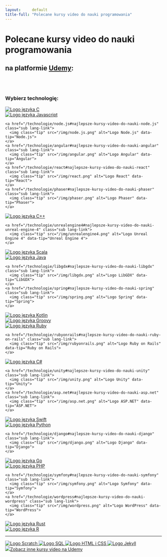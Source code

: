 ```yaml
---
layout:     default
title-full: "Polecane kursy video do nauki programowania"
---
```


# Polecane kursy video do nauki programowania
## na platformie [Udemy](https://click.linksynergy.com/fs-bin/click?id=0Bz3A2CPbI4&offerid=358574.1389&subid=0&type=4):

<br>
<br>

### Wybierz technologię:

<div class="languages-list" role="list">
  <div class="row justify-content-center">
  
  <div role="listitem" class="col-md-2 lang">
    <a href="/technologie/c#najlepsze-kursy-video-do-nauki-c" class="lang-link">
      <img class="tip" src="/img/c.png" alt="Logo języka C" data-tip="C">
    </a>
  </div>

  <div role="listitem" class="col-md-4 lang">
    <a href="/technologie/javascript#najlepsze-kursy-video-do-nauki-javascript" class="lang-link">
      <img class="tip" src="/img/javascript.png" alt="Logo języka Javascript" data-tip="Javascript">
    </a>

    <a href="/technologie/node.js#najlepsze-kursy-video-do-nauki-node.js" class="sub lang-link">
      <img class="tip" src="/img/node.js.png" alt="Logo Node.js" data-tip="Node.js">
    </a>
    <a href="/technologie/angular#najlepsze-kursy-video-do-nauki-angular" class="sub lang-link">
      <img class="tip" src="/img/angular.png" alt="Logo Angular" data-tip="Angular">
    </a>
    <a href="/technologie/react#najlepsze-kursy-video-do-nauki-react" class="sub lang-link">
      <img class="tip" src="/img/react.png" alt="Logo React" data-tip="React">
    </a>
    <a href="/technologie/phaser#najlepsze-kursy-video-do-nauki-phaser" class="sub lang-link">
      <img class="tip" src="/img/phaser.png" alt="Logo Phaser" data-tip="Phaser">
    </a>
  </div>

  <div role="listitem" class="col-md-2 lang">
    <a href="/technologie/c++#najlepsze-kursy-video-do-nauki-c++" class="lang-link">
      <img class="tip" src="/img/c++.png" alt="Logo języka C++" data-tip="C++">
    </a>

    <a href="/technologie/unrealengine4#najlepsze-kursy-video-do-nauki-unreal-engine-4" class="sub lang-link">
      <img class="tip" src="/img/unrealengine4.png" alt="Logo Unreal Engine 4" data-tip="Unreal Engine 4">
    </a>
  </div>

</div>

<div class="row">

  <div role="listitem" class="col-md-3 lang">
    <a href="/technologie/scala#najlepsze-kursy-video-do-nauki-scala" class="lang-link">
      <img class="tip" src="/img/scala.png" alt="Logo języka Scala" data-tip="Scala">
    </a>
  </div>

  <div role="listitem" class="col-md-3 lang">
    <a href="/technologie/java#najlepsze-kursy-video-do-nauki-java" class="lang-link">
      <img class="tip" src="/img/java.png" alt="Logo języka Java" data-tip="Java">
    </a>

    <a href="/technologie/libgdx#najlepsze-kursy-video-do-nauki-libgdx" class="sub lang-link">
      <img class="tip" src="/img/libgdx.png" alt="Logo LibGDX" data-tip="LibGDX">
    </a>
    <a href="/technologie/spring#najlepsze-kursy-video-do-nauki-spring" class="sub lang-link">
      <img class="tip" src="/img/spring.png" alt="Logo Spring" data-tip="Spring">
    </a>
  </div>

  <div role="listitem" class="col-md-3 lang">
    <a href="/technologie/kotlin#najlepsze-kursy-video-do-nauki-kotlin" class="lang-link">
      <img class="tip" src="/img/kotlin.png" alt="Logo języka Kotlin" data-tip="Kotlin">
    </a>
  </div>

  <div role="listitem" class="col-md-3 lang">
    <a href="/technologie/groovy#najlepsze-kursy-video-do-nauki-groovy" class="lang-link">
      <img class="tip" src="/img/groovy.png" alt="Logo języka Groovy" data-tip="Groovy">
    </a>
  </div>

</div>

<div class="row">

  <div role="listitem" class="col-md-2 lang">
    <a href="/technologie/ruby#najlepsze-kursy-video-do-nauki-ruby" class="lang-link">
      <img class="tip" src="/img/ruby.png" alt="Logo języka Ruby" data-tip="Ruby">
    </a>

    <a href="/technologie/rubyonrails#najlepsze-kursy-video-do-nauki-ruby-on-rails" class="sub lang-link">
      <img class="tip" src="/img/rubyonrails.png" alt="Logo Ruby on Rails" data-tip="Ruby on Rails">
    </a>
  </div>

  <div role="listitem" class="col-md-3 lang">
    <a href="/technologie/csharp#najlepsze-kursy-video-do-nauki-csharp" class="lang-link">
      <img class="tip" src="/img/csharp.png" alt="Logo języka C#" data-tip="C#">
    </a>

    <a href="/technologie/unity#najlepsze-kursy-video-do-nauki-unity" class="sub lang-link">
      <img class="tip" src="/img/unity.png" alt="Logo Unity" data-tip="Unity">
    </a>
    <a href="/technologie/asp.net#najlepsze-kursy-video-do-nauki-asp.net" class="sub lang-link">
      <img class="tip" src="/img/asp.net.png" alt="Logo ASP.NET" data-tip="ASP.NET">
    </a>
  </div>

  <div role="listitem" class="col-md-2 lang">
    <a href="/technologie/swift#najlepsze-kursy-video-do-nauki-swift" class="lang-link">
      <img class="tip" src="/img/swift.png" alt="Logo języka Swift" data-tip="Swift">
    </a>
  </div>

  <div role="listitem" class="col-md-3 lang">
    <a href="/technologie/python#najlepsze-kursy-video-do-nauki-python" class="lang-link">
      <img class="tip" src="/img/python.png" alt="Logo języka Python" data-tip="Python">
    </a>

    <a href="/technologie/django#najlepsze-kursy-video-do-nauki-django" class="sub lang-link">
      <img class="tip" src="/img/django.png" alt="Logo Django" data-tip="Django">
    </a>
  </div>

  <div role="listitem" class="col-md-2 lang">
    <a href="/technologie/go#najlepsze-kursy-video-do-nauki-go" class="lang-link">
      <img class="tip" src="/img/go.png" alt="Logo języka Go" data-tip="Go">
    </a>
  </div>

</div>

<div class="row">

  <div role="listitem" class="col-md-4 lang">
    <a href="/technologie/php#najlepsze-kursy-video-do-nauki-php" class="lang-link">
      <img class="tip" src="/img/php.png" alt="Logo języka PHP" data-tip="PHP">
    </a>

    <a href="/technologie/symfony#najlepsze-kursy-video-do-nauki-symfony" class="sub lang-link">
      <img class="tip" src="/img/symfony.png" alt="Logo Symfony" data-tip="Symfony">
    </a>
    <a href="/technologie/wordpress#najlepsze-kursy-video-do-nauki-wordpress" class="sub lang-link">
      <img class="tip" src="/img/wordpress.png" alt="Logo WordPress" data-tip="WordPress">
    </a>
  </div>

  <div role="listitem" class="col-md-4 lang">
    <a href="/technologie/rust#najlepsze-kursy-video-do-nauki-rust" class="lang-link">
      <img class="tip" src="/img/rust.png" alt="Logo języka Rust" data-tip="Rust">
    </a>
  </div>

  <div role="listitem" class="col-md-4 lang">
    <a href="/technologie/r#najlepsze-kursy-video-do-nauki-r" class="lang-link">
      <img class="tip" src="/img/r.png" alt="Logo języka R" data-tip="R">
    </a>
  </div>

</div>

<hr>

<div class="row">
  <div role="listitem" class="col-md-12 h-auto lang other-technologies">
    <a href="/technologie/scratch#najlepsze-kursy-video-do-nauki-scratch" class="other lang-link">
      <img class="tip" src="/img/scratch.png" alt="Logo Scratch" data-tip="Scratch">
    </a>
    <a href="/technologie/sql#najlepsze-kursy-video-do-nauki-sql" class="other lang-link">
      <img class="tip" src="/img/sql.png" alt="Logo SQL" data-tip="SQL">
    </a>
    <a href="/technologie/html&css#najlepsze-kursy-video-do-nauki-html-i-css" class="other lang-link">
      <img class="tip" src="/img/html&css.png" alt="Logo HTML i CSS" data-tip="HTML i CSS">
    </a>
    <a href="/technologie/jekyll#najlepsze-kursy-video-do-nauki-jekyll" class="other lang-link">
      <img class="tip" src="/img/jekyll.png" alt="Logo Jekyll" data-tip="Jekyll">
    </a>
  </div>
</div>

<div>
    <a class="mt-5 other-books-link darker-overlay" href="https://click.linksynergy.com/fs-bin/click?id=0Bz3A2CPbI4&offerid=358574.1389&subid=0&type=4">
      <img src="/img/other/video-courses.png"/>Zobacz inne kursy video na Udemy
    </a>
</div>

</div>

<script src="/dist/technologies-list.js"></script>
